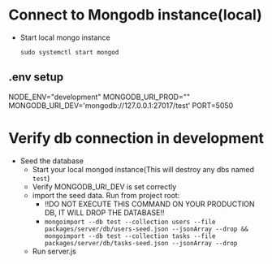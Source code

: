
# Connect to Mongodb instance(local)
  - Start local mongo instance
    ```
    sudo systemctl start mongod
    ```
    

 ## .env setup
NODE_ENV="development"
MONGODB_URI_PROD=""
MONGODB_URI_DEV='mongodb://127.0.0.1:27017/test'
PORT=5050


# Verify db connection in development
- Seed the database
  - Start your local mongod instance(This will destroy any dbs named `test`)
  - Verify MONGODB_URI_DEV is set correctly
  - import the seed data. Run from project root:
    - !!DO NOT EXECUTE THIS COMMAND ON YOUR PRODUCTION DB, IT WILL DROP THE DATABASE!!
    - `mongoimport --db test --collection users --file packages/server/db/users-seed.json --jsonArray --drop && mongoimport --db test --collection tasks --file packages/server/db/tasks-seed.json --jsonArray --drop`
  - Run server.js